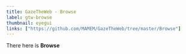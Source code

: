 ```yaml
---
title: GazeTheWeb - Browse
label: gtw-browse
thumbnail: eyegui
links: ["https://github.com/MAMEM/GazeTheWeb/tree/master/Browse"]
---
```

There here is __Browse__